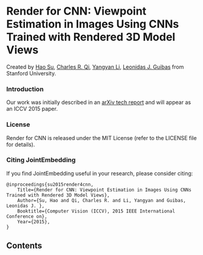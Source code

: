 # Render for CNN: Viewpoint Estimation in Images Using CNNs Trained with Rendered 3D Model Views 
Created by <a href="http://ai.stanford.edu/~haosu/" target="_blank">Hao Su</a>, <a href="http://web.stanford.edu/~rqi/" target="_blank">Charles R. Qi</a>, <a href="http://web.stanford.edu/~yangyan/" target="_blank">Yangyan Li</a>, <a href="http://geometry.stanford.edu/member/guibas/" target="_blank">Leonidas J. Guibas</a> from Stanford University.
### Introduction

Our work was initially described in an [arXiv tech report](http://arxiv.org/abs/1505.05641) and will appear as an ICCV 2015 paper.


### License

Render for CNN is released under the MIT License (refer to the LICENSE file for details).


### Citing JointEmbedding
If you find JointEmbedding useful in your research, please consider citing:

    @inproceedings{su2015render4cnn,
        Title={Render for CNN: Viewpoint Estimation in Images Using CNNs Trained with Rendered 3D Model Views},
        Author={Su, Hao and Qi, Charles R. and Li, Yangyan and Guibas, Leonidas J. },
        Booktitle={Computer Vision (ICCV), 2015 IEEE International Conference on},
        Year={2015},
    }

## Contents
